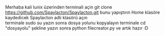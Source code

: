 Merhaba
kali lunix üzerinden terminali açin
git clone https://github.com/Spaylacton/Spaylacton.git  bunu yapıştırın
Home klasöre kaydedicek
Spaylacton adlı klasörü açın  
terminale sudo su yazın
sonra dosya yolunu kopyalayın 
terminale cd "dosyayolu" şekline yazın
sonra python filecreator.py 
ve artık hazır :D


  
